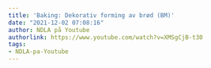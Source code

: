```yaml
---
title: 'Baking: Dekorativ forming av brød (BM)'
date: "2021-12-02 07:08:16"
author: NDLA på Youtube
authorlink: https://www.youtube.com/watch?v=XMSgCjB-t30
tags:
- NDLA-pa-Youtube
---
```

